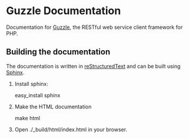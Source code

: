 Guzzle Documentation
====================

Documentation for [Guzzle](https://github.com/guzzle/guzzle), the RESTful web service client framework for PHP.

Building the documentation
--------------------------

The documentation is written in [reStructuredText](http://docutils.sourceforge.net/rst.html) and can be built using [Sphinx](http://sphinx.pocoo.org/).

1. Install sphinx:

    easy_install sphinx

2. Make the HTML documentation

    make html

3. Open ./_build/html/index.html in your browser.
